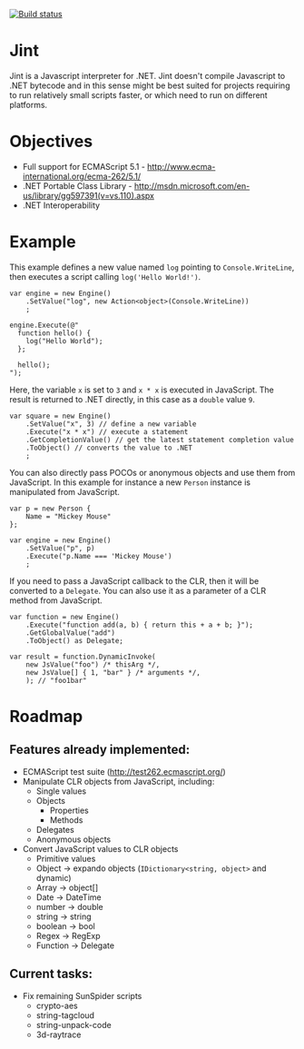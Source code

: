 [![Build status](https://ci.appveyor.com/api/projects/status?id=c84b8rdswh2w4744)](https://ci.appveyor.com/project/jint)

# Jint

Jint is a Javascript interpreter for .NET. Jint doesn't compile Javascript to .NET bytecode and in this sense might be best suited for projects requiring to run relatively small scripts faster, or which need to run on different platforms.

# Objectives

- Full support for ECMAScript 5.1 - http://www.ecma-international.org/ecma-262/5.1/
- .NET Portable Class Library - http://msdn.microsoft.com/en-us/library/gg597391(v=vs.110).aspx
- .NET Interoperability 

# Example

This example defines a new value named `log` pointing to `Console.WriteLine`, then executes 
a script calling `log('Hello World!')`. 

    var engine = new Engine()
        .SetValue("log", new Action<object>(Console.WriteLine))
        ;
    
    engine.Execute(@"
      function hello() { 
        log("Hello World");
      };
      
      hello();
    ");

Here, the variable `x` is set to `3` and `x * x` is executed in JavaScript. The result is returned to .NET directly, in this case as a `double` value `9`. 

    var square = new Engine()
        .SetValue("x", 3) // define a new variable
        .Execute("x * x") // execute a statement
        .GetCompletionValue() // get the latest statement completion value
        .ToObject() // converts the value to .NET
        ;

You can also directly pass POCOs or anonymous objects and use them from JavaScript. In this example for instance a new `Person` instance is manipulated from JavaScript. 

    var p = new Person {
        Name = "Mickey Mouse"
    };

    var engine = new Engine()
        .SetValue("p", p)
        .Execute("p.Name === 'Mickey Mouse')
        ;

If you need to pass a JavaScript callback to the CLR, then it will be converted to a `Delegate`. You can also use it as a parameter of a CLR method from JavaScript.

    var function = new Engine()
        .Execute("function add(a, b) { return this + a + b; }");
        .GetGlobalValue("add")
        .ToObject() as Delegate;
        
    var result = function.DynamicInvoke(
        new JsValue("foo") /* thisArg */, 
        new JsValue[] { 1, "bar" } /* arguments */,
        ); // "foo1bar"
        
# Roadmap

## Features already implemented:

- ECMAScript test suite (http://test262.ecmascript.org/) 
- Manipulate CLR objects from JavaScript, including:
  - Single values
  - Objects
    - Properties
    - Methods
  - Delegates
  - Anonymous objects
- Convert JavaScript values to CLR objects
  - Primitive values
  - Object -> expando objects (`IDictionary<string, object>` and dynamic)
  - Array -> object[]
  - Date -> DateTime
  - number -> double
  - string -> string
  - boolean -> bool
  - Regex -> RegExp
  - Function -> Delegate

## Current tasks:

- Fix remaining SunSpider scripts
  - crypto-aes
  - string-tagcloud
  - string-unpack-code
  - 3d-raytrace


